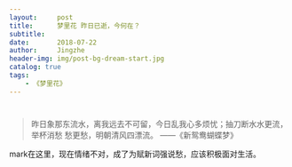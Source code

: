 ```yaml
---
layout:     post
title:      梦里花 昨日已逝，今何在？
subtitle:
date:       2018-07-22
author:     Jingzhe
header-img: img/post-bg-dream-start.jpg
catalog: true
tags:
    - 《梦里花》
---
```


#
>昨日象那东流水，离我远去不可留，今日乱我心多烦忧；抽刀断水水更流，举杯消愁
愁更愁，明朝清风四漂流。 ——《新鸳鸯蝴蝶梦》

mark在这里，现在情绪不对，成了为赋新词强说愁，应该积极面对生活。

